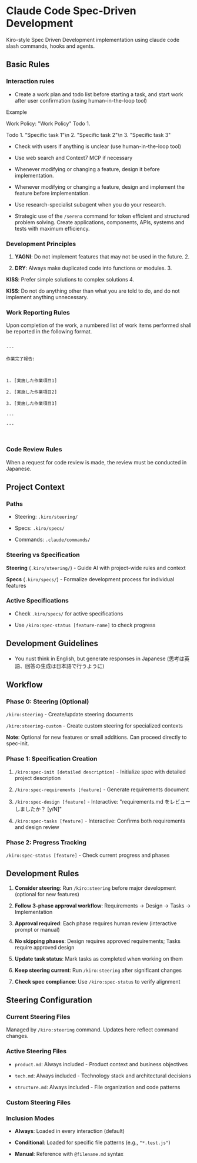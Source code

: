 # Claude Code Spec-Driven Development

Kiro-style Spec Driven Development implementation using claude code slash commands, hooks and agents.

## Basic Rules

### Interaction rules

- Create a work plan and todo list before starting a task, and start work after user confirmation (using human-in-the-loop tool)

Example

Work Policy: "Work Policy" Todo 1.

Todo 1. "Specific task 1"\n 2. "Specific task 2"\n 3. "Specific task 3"

- Check with users if anything is unclear (use human-in-the-loop tool)

- Use web search and Context7 MCP if necessary

- Whenever modifying or changing a feature, design it before implementation.

- Whenever modifying or changing a feature, design and implement the feature before implementation.

- Use research-specialist subagent when you do your research.

- Strategic use of the `/serena` command for token efficient and structured problem solving. Create applications, components, APIs, systems and tests with maximum efficiency.

### Development Principles

1. **YAGNI**: Do not implement features that may not be used in the future. 2.

2. **DRY**: Always make duplicated code into functions or modules. 3.

**KISS**: Prefer simple solutions to complex solutions 4.

**KISS**: Do not do anything other than what you are told to do, and do not implement anything unnecessary.

### Work Reporting Rules

Upon completion of the work, a numbered list of work items performed shall be reported in the following format.

```

---

作業完了報告:



1. [実施した作業項目1]

2. [実施した作業項目2]

3. [実施した作業項目3]

...

---



```

### Code Review Rules

When a request for code review is made, the review must be conducted in Japanese.

## Project Context

### Paths

- Steering: `.kiro/steering/`

- Specs: `.kiro/specs/`

- Commands: `.claude/commands/`

### Steering vs Specification

**Steering** (`.kiro/steering/`) - Guide AI with project-wide rules and context

**Specs** (`.kiro/specs/`) - Formalize development process for individual features

### Active Specifications

- Check `.kiro/specs/` for active specifications

- Use `/kiro:spec-status [feature-name]` to check progress

## Development Guidelines

- You nust think in English, but generate responses in Japanese (思考は英語、回答の生成は日本語で行うように)

## Workflow

### Phase 0: Steering (Optional)

`/kiro:steering` - Create/update steering documents

`/kiro:steering-custom` - Create custom steering for specialized contexts

**Note**: Optional for new features or small additions. Can proceed directly to spec-init.

### Phase 1: Specification Creation

1. `/kiro:spec-init [detailed description]` - Initialize spec with detailed project description

2. `/kiro:spec-requirements [feature]` - Generate requirements document

3. `/kiro:spec-design [feature]` - Interactive: "requirements.md をレビューしましたか？ [y/N]"

4. `/kiro:spec-tasks [feature]` - Interactive: Confirms both requirements and design review

### Phase 2: Progress Tracking

`/kiro:spec-status [feature]` - Check current progress and phases

## Development Rules

1. **Consider steering**: Run `/kiro:steering` before major development (optional for new features)

2. **Follow 3-phase approval workflow**: Requirements → Design → Tasks → Implementation

3. **Approval required**: Each phase requires human review (interactive prompt or manual)

4. **No skipping phases**: Design requires approved requirements; Tasks require approved design

5. **Update task status**: Mark tasks as completed when working on them

6. **Keep steering current**: Run `/kiro:steering` after significant changes

7. **Check spec compliance**: Use `/kiro:spec-status` to verify alignment

## Steering Configuration

### Current Steering Files

Managed by `/kiro:steering` command. Updates here reflect command changes.

### Active Steering Files

- `product.md`: Always included - Product context and business objectives

- `tech.md`: Always included - Technology stack and architectural decisions

- `structure.md`: Always included - File organization and code patterns

### Custom Steering Files

<!-- Added by /kiro:steering-custom command -->

<!-- Format:

- `filename.md`: Mode - Pattern(s) - Description

  Mode: Always|Conditional|Manual

  Pattern: File patterns for Conditional mode

-->

### Inclusion Modes

- **Always**: Loaded in every interaction (default)

- **Conditional**: Loaded for specific file patterns (e.g., `"*.test.js"`)

- **Manual**: Reference with `@filename.md` syntax
